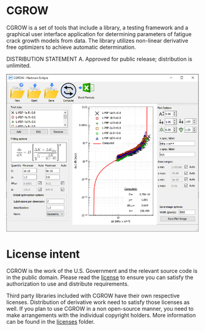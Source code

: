 # CGROW
CGROW is a set of tools that include a library, a testing framework and a graphical user interface application for determining parameters of fatigue crack growth models from data. The library utilizes non-linear derivative free optimizers to achieve automatic determination.

DISTRIBUTION STATEMENT A. Approved for public release; distribution is unlimited.

<div align="center">
  <img src="https://raw.githubusercontent.com/USNavalResearchLaboratory/cgrow/main/doc/images/main_interface.PNG" alt="CGROW Main GUI">
</div>

# License intent
CGROW is the work of the U.S. Government and the relevant source code is in the public domain. Please read the [license](license.txt) to ensure you can satisfy the authorization to use and distribute requirements.

Third party libraries included with CGROW have their own respective licenses. Distribution of derivative work need to satisfy those licenses as well. If you plan to use CGROW in a non open-source manner, you need to make arrangements with the individual copyright holders. More information can be found in the [licenses](licenses) folder.

